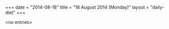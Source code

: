 +++
date = "2014-08-18"
title = "18 August 2014 (Monday)"
layout = "daily-diet"
+++


\<no entries\>

